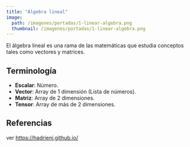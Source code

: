 ```yaml
---
title: "Álgebra lineal"
image: 
  path: /imagenes/portadas/1-linear-algebra.png
  thumbnail: /imagenes/portadas/1-linear-algebra.png
---
```


El álgebra lineal es una rama de las matemáticas que estudia conceptos tales como vectores y matrices.

## Terminología

* **Escalar**: Número.
* **Vector**: Array de 1 dimensión (Lista de números).
* **Matriz**: Array de 2 dimensiones.
* **Tensor**: Array de más de 2 dimensiones.

## Referencias
ver https://hadrienj.github.io/
